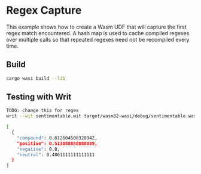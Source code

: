 # Regex Capture

This example shows how to create a Wasm UDF that will capture the first regex
match encountered.  A hash map is used to cache compiled regexes over multiple
calls so that repeated regexes need not be recompiled every time.

## Build

```sh
cargo wasi build --lib
```

## Testing with Writ

```sh
TODO: change this for regex
writ --wit sentimentable.wit target/wasm32-wasi/debug/sentimentable.wasm sentimentable 'Wasm is an exciting new technology that we love.'

[
  {
    "compound": 0.812604508328942,
    "positive": 0.513888888888889,
    "negative": 0.0,
    "neutral": 0.4861111111111111
  }
]
```


